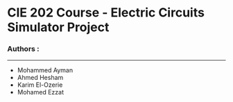 # CIE 202 Course - Electric Circuits Simulator Project

### Authors :
---
* Mohammed Ayman
* Ahmed Hesham
* Karim El-Ozerie
* Mohamed Ezzat